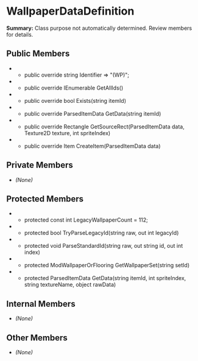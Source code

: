 # WallpaperDataDefinition

**Summary:** Class purpose not automatically determined. Review members for details.

## Public Members
- - public override string Identifier => "(WP)";
- - public override IEnumerable<string> GetAllIds()
- - public override bool Exists(string itemId)
- - public override ParsedItemData GetData(string itemId)
- - public override Rectangle GetSourceRect(ParsedItemData data, Texture2D texture, int spriteIndex)
- - public override Item CreateItem(ParsedItemData data)

## Private Members
- *(None)*

## Protected Members
- - protected const int LegacyWallpaperCount = 112;
- - protected bool TryParseLegacyId(string raw, out int legacyId)
- - protected void ParseStandardId(string raw, out string id, out int index)
- - protected ModWallpaperOrFlooring GetWallpaperSet(string setId)
- - protected ParsedItemData GetData(string itemId, int spriteIndex, string textureName, object rawData)

## Internal Members
- *(None)*

## Other Members
- *(None)*
